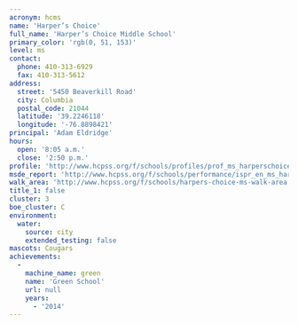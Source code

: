 ```yaml
---
acronym: hcms
name: 'Harper’s Choice'
full_name: 'Harper’s Choice Middle School'
primary_color: 'rgb(0, 51, 153)'
level: ms
contact:
  phone: 410-313-6929
  fax: 410-313-5612
address:
  street: '5450 Beaverkill Road'
  city: Columbia
  postal_code: 21044
  latitude: '39.2246118'
  longitude: '-76.8898421'
principal: 'Adam Eldridge'
hours:
  open: '8:05 a.m.'
  close: '2:50 p.m.'
profile: 'http://www.hcpss.org/f/schools/profiles/prof_ms_harperschoice.pdf'
msde_report: 'http://www.hcpss.org/f/schools/performance/ispr_en_ms_harperschoice.pdf'
walk_area: 'http://www.hcpss.org/f/schools/harpers-choice-ms-walk-area.pdf'
title_1: false
cluster: 3
boe_cluster: C
environment:
  water:
    source: city
    extended_testing: false
mascots: Cougars
achievements:
  -
    machine_name: green
    name: 'Green School'
    url: null
    years:
      - '2014'
---
```

